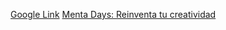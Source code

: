 [Google Link](http://www.google.com.pee)
[Menta Days: Reinventa tu creatividad](https://www.mentadays.com)